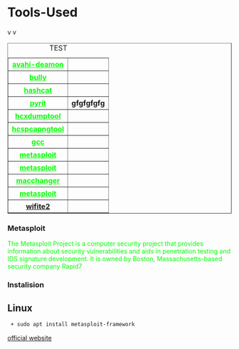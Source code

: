 # Tools-Used 

<html>
<body>

<table BORDER=1 >
<CAPTION align="left"> TEST </CAPTION>

<TR>
<TH > <a  style=color:#00ff00  href=#avahi-deamon>avahi-deamon</TH>
<TH> </TH>
</TR>
<TR>
<TH > <a  style=color:#00ff00  href=#metasploit>bully</TH>
<TH> </TH>
</TR>
<TR>
<TH > <a  style=color:#00ff00  href=#metasploit>hashcat</TH>
<TH> </TH>
</TR>
<TR>
<TH > <a  style=color:#00ff00  href=#metasploit>pyrit</TH>
<TH>gfgfgfgfg </TH>
</TR>
<TR>
<TH > <a  style=color:#00ff00  href=#metasploit>hcxdumptool</TH>
<TH> </TH>
</TR>
<TR>
<TH > <a  style=color:#00ff00  href=#metasploit>hcspcapngtool</TH>
<TH> </TH>
</TR>
v
<TR>
<TH > <a  style=color:#00ff00  href=#metasploit>gcc</TH>
<TH> </TH>
</TR>
<TR>
<TH > <a  style=color:#00ff00  href=#metasploit>metasploit</TH>
<TH> </TH>
</TR>
<TR>
<TH style=color:#00ff00 > <a  style=color:#00ff00  href=#metasploit>metasploit</TH>
<TH> </TH>
</TR>
<TR>
<TH > <a  style=color:#00ff00  href=#metasploit>macchanger</TH>
<TH> </TH>
</TR>
<TR>
<TH > <a  style=color:#00ff00  href=#metasploit>metasploit</TH>
<TH> </TH>
</TR>
v
<TR>
<TH > <a    href=#metasploit>wifite2</TH>
<TH> </TH>
</TR>

</table>




### Metasploit
<!-- source = Wikipedia--> 
<p  style=color:#00ff00 ;align=justify>
    The Metasploit Project is a computer security project that provides information about security vulnerabilities and aids in penetration testing and IDS signature development. It is owned by Boston, Massachusetts-based security company Rapid7
    </p>
    
### Instalision

## Linux
```diff
 + sudo apt install metasploit-framework

```

[official website](https://www.metasploit.com)


</body>
</html>